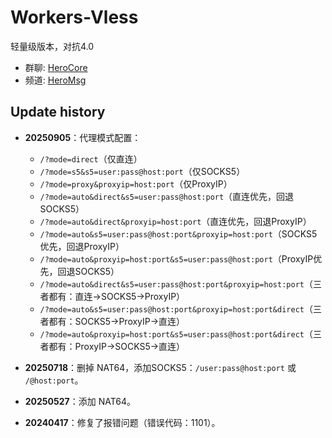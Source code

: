 # Workers-Vless

轻量级版本，对抗4.0

* 群聊: [HeroCore](https://t.me/HeroCore)
* 频道: [HeroMsg](https://t.me/HeroMsg)

## Update history

* **20250905**：代理模式配置：

  * `/?mode=direct`（仅直连）
  * `/?mode=s5&s5=user:pass@host:port`（仅SOCKS5）
  * `/?mode=proxy&proxyip=host:port`（仅ProxyIP）
  * `/?mode=auto&direct&s5=user:pass@host:port`（直连优先，回退SOCKS5）
  * `/?mode=auto&direct&proxyip=host:port`（直连优先，回退ProxyIP）
  * `/?mode=auto&s5=user:pass@host:port&proxyip=host:port`（SOCKS5优先，回退ProxyIP）
  * `/?mode=auto&proxyip=host:port&s5=user:pass@host:port`（ProxyIP优先，回退SOCKS5）
  * `/?mode=auto&direct&s5=user:pass@host:port&proxyip=host:port`（三者都有：直连→SOCKS5→ProxyIP）
  * `/?mode=auto&s5=user:pass@host:port&proxyip=host:port&direct`（三者都有：SOCKS5→ProxyIP→直连）
  * `/?mode=auto&proxyip=host:port&s5=user:pass@host:port&direct`（三者都有：ProxyIP→SOCKS5→直连）
* **20250718**：删掉 NAT64，添加SOCKS5：`/user:pass@host:port` 或 `/@host:port`。
* **20250527**：添加 NAT64。
* **20240417**：修复了报错问题（错误代码：1101）。
